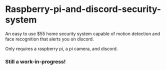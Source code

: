 # Raspberry-pi-and-discord-security-system
An easy to use $55 home security system capable of motion detection and face recognition that alerts you on discord.

Only requires a raspberry pi, a pi camera, and discord.

### Still a work-in-progress!
